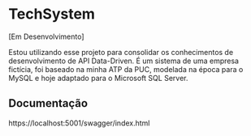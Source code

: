 # TechSystem
[Em Desenvolvimento]

Estou utilizando esse projeto para consolidar os conhecimentos de desenvolvimento de API Data-Driven.
É um sistema de uma empresa fictícia, foi baseado na minha ATP da PUC, modelada na época para o MySQL e hoje adaptado para o Microsoft SQL Server.


## Documentação
https://localhost:5001/swagger/index.html
